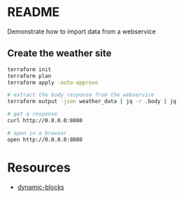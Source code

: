# README
Demonstrate how to import data from a webservice

## Create the weather site

```sh
terraform init
terraform plan
terraform apply -auto-approve

# extract the body response from the webservice  
terraform output -json weather_data | jq -r .body | jq

# get a response
curl http://0.0.0.0:8080

# open in a browser
open http://0.0.0.0:8080      
```

# Resources 
* [dynamic-blocks](https://www.terraform.io/docs/language/expressions/dynamic-blocks.html)  
